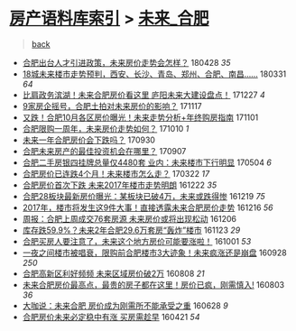 [房产语料库索引](../../README.md)  > [未来_合肥](未来_合肥.md)
====
> [back](../README.md)

- [合肥出台人才引进政策，未来房价走势会怎样？](http://jkwz.applinzi.com/ittc/7096831134740775952.html#%E5%90%88%E8%82%A5%E5%87%BA%E5%8F%B0%E4%BA%BA%E6%89%8D%E5%BC%95%E8%BF%9B%E6%94%BF%E7%AD%96%EF%BC%8C%E6%9C%AA%E6%9D%A5%E6%88%BF%E4%BB%B7%E8%B5%B0%E5%8A%BF%E4%BC%9A%E6%80%8E%E6%A0%B7%EF%BC%9F) 180428 *35* 
- [18城未来楼市走势预判，西安、长沙、青岛、郑州、合肥、南昌……](http://jkwz.applinzi.com/ittc/7086338269770155025.html#18%E5%9F%8E%E6%9C%AA%E6%9D%A5%E6%A5%BC%E5%B8%82%E8%B5%B0%E5%8A%BF%E9%A2%84%E5%88%A4%EF%BC%8C%E8%A5%BF%E5%AE%89%E3%80%81%E9%95%BF%E6%B2%99%E3%80%81%E9%9D%92%E5%B2%9B%E3%80%81%E9%83%91%E5%B7%9E%E3%80%81%E5%90%88%E8%82%A5%E3%80%81%E5%8D%97%E6%98%8C%E2%80%A6%E2%80%A6) 180331 *64* 
- [比肩政务滨湖！未来合肥房价看这里 庐阳未来大建设盘点！](http://jkwz.applinzi.com/ittc/7051539172643308561.html#%E6%AF%94%E8%82%A9%E6%94%BF%E5%8A%A1%E6%BB%A8%E6%B9%96%EF%BC%81%E6%9C%AA%E6%9D%A5%E5%90%88%E8%82%A5%E6%88%BF%E4%BB%B7%E7%9C%8B%E8%BF%99%E9%87%8C+%E5%BA%90%E9%98%B3%E6%9C%AA%E6%9D%A5%E5%A4%A7%E5%BB%BA%E8%AE%BE%E7%9B%98%E7%82%B9%EF%BC%81) 171227 *4* 
- [9家房企摇号，合肥土拍对未来房价的影响？](http://jkwz.applinzi.com/ittc/7037058892272501776.html#9%E5%AE%B6%E6%88%BF%E4%BC%81%E6%91%87%E5%8F%B7%EF%BC%8C%E5%90%88%E8%82%A5%E5%9C%9F%E6%8B%8D%E5%AF%B9%E6%9C%AA%E6%9D%A5%E6%88%BF%E4%BB%B7%E7%9A%84%E5%BD%B1%E5%93%8D%EF%BC%9F) 171117  
- [又跌！合肥10月各区房价曝光！未来走势分析+年终购房指南](http://jkwz.applinzi.com/ittc/7030861590570730512.html#%E5%8F%88%E8%B7%8C%EF%BC%81%E5%90%88%E8%82%A510%E6%9C%88%E5%90%84%E5%8C%BA%E6%88%BF%E4%BB%B7%E6%9B%9D%E5%85%89%EF%BC%81%E6%9C%AA%E6%9D%A5%E8%B5%B0%E5%8A%BF%E5%88%86%E6%9E%90%2B%E5%B9%B4%E7%BB%88%E8%B4%AD%E6%88%BF%E6%8C%87%E5%8D%97) 171101  
- [合肥限购一周年，未来房价走势如何？](http://jkwz.applinzi.com/ittc/7022755452109194257.html#%E5%90%88%E8%82%A5%E9%99%90%E8%B4%AD%E4%B8%80%E5%91%A8%E5%B9%B4%EF%BC%8C%E6%9C%AA%E6%9D%A5%E6%88%BF%E4%BB%B7%E8%B5%B0%E5%8A%BF%E5%A6%82%E4%BD%95%EF%BC%9F) 171010 *1* 
- [未来一年合肥房价会下跌吗？](http://jkwz.applinzi.com/ittc/7019050428824814609.html#%E6%9C%AA%E6%9D%A5%E4%B8%80%E5%B9%B4%E5%90%88%E8%82%A5%E6%88%BF%E4%BB%B7%E4%BC%9A%E4%B8%8B%E8%B7%8C%E5%90%97%EF%BC%9F) 170930  
- [合肥未来房产的最佳投资机会在哪里？](http://jkwz.applinzi.com/ittc/7010351883078861841.html#%E5%90%88%E8%82%A5%E6%9C%AA%E6%9D%A5%E6%88%BF%E4%BA%A7%E7%9A%84%E6%9C%80%E4%BD%B3%E6%8A%95%E8%B5%84%E6%9C%BA%E4%BC%9A%E5%9C%A8%E5%93%AA%E9%87%8C%EF%BC%9F) 170907  
- [合肥二手房银四挂牌总量仅4480套 业内：未来楼市下行明显](http://jkwz.applinzi.com/ittc/6963779326725063685.html#%E5%90%88%E8%82%A5%E4%BA%8C%E6%89%8B%E6%88%BF%E9%93%B6%E5%9B%9B%E6%8C%82%E7%89%8C%E6%80%BB%E9%87%8F%E4%BB%854480%E5%A5%97+%E4%B8%9A%E5%86%85%EF%BC%9A%E6%9C%AA%E6%9D%A5%E6%A5%BC%E5%B8%82%E4%B8%8B%E8%A1%8C%E6%98%8E%E6%98%BE) 170504 *6* 
- [合肥房价已连跌4个月！未来楼市怎么走？](http://jkwz.applinzi.com/ittc/6947895081406301188.html#%E5%90%88%E8%82%A5%E6%88%BF%E4%BB%B7%E5%B7%B2%E8%BF%9E%E8%B7%8C4%E4%B8%AA%E6%9C%88%EF%BC%81%E6%9C%AA%E6%9D%A5%E6%A5%BC%E5%B8%82%E6%80%8E%E4%B9%88%E8%B5%B0%EF%BC%9F) 170322 *17* 
- [合肥房价首次下跌 未来2017年楼市走势明朗](http://jkwz.applinzi.com/ittc/6914459357923509253.html#%E5%90%88%E8%82%A5%E6%88%BF%E4%BB%B7%E9%A6%96%E6%AC%A1%E4%B8%8B%E8%B7%8C+%E6%9C%AA%E6%9D%A52017%E5%B9%B4%E6%A5%BC%E5%B8%82%E8%B5%B0%E5%8A%BF%E6%98%8E%E6%9C%97) 161222 *35* 
- [合肥28板块最新房价曝光：某板块已破4万，未来或跌得惨](http://jkwz.applinzi.com/ittc/6913258771345572868.html#%E5%90%88%E8%82%A528%E6%9D%BF%E5%9D%97%E6%9C%80%E6%96%B0%E6%88%BF%E4%BB%B7%E6%9B%9D%E5%85%89%EF%BC%9A%E6%9F%90%E6%9D%BF%E5%9D%97%E5%B7%B2%E7%A0%B44%E4%B8%87%EF%BC%8C%E6%9C%AA%E6%9D%A5%E6%88%96%E8%B7%8C%E5%BE%97%E6%83%A8) 161219 *75* 
- [2017年，楼市将发生这9件大事！直接透露未来合肥房价走势](http://jkwz.applinzi.com/ittc/6912281946746258436.html#2017%E5%B9%B4%EF%BC%8C%E6%A5%BC%E5%B8%82%E5%B0%86%E5%8F%91%E7%94%9F%E8%BF%999%E4%BB%B6%E5%A4%A7%E4%BA%8B%EF%BC%81%E7%9B%B4%E6%8E%A5%E9%80%8F%E9%9C%B2%E6%9C%AA%E6%9D%A5%E5%90%88%E8%82%A5%E6%88%BF%E4%BB%B7%E8%B5%B0%E5%8A%BF) 161216 *56* 
- [周报：合肥上周成交76套房源 未来房价或将出现松动](http://jkwz.applinzi.com/ittc/6908554550629106692.html#%E5%91%A8%E6%8A%A5%EF%BC%9A%E5%90%88%E8%82%A5%E4%B8%8A%E5%91%A8%E6%88%90%E4%BA%A476%E5%A5%97%E6%88%BF%E6%BA%90+%E6%9C%AA%E6%9D%A5%E6%88%BF%E4%BB%B7%E6%88%96%E5%B0%86%E5%87%BA%E7%8E%B0%E6%9D%BE%E5%8A%A8) 161206  
- [库存跌59.9%？未来2年合肥29.6万套房“轰炸”楼市](http://jkwz.applinzi.com/ittc/6903770154587915269.html#%E5%BA%93%E5%AD%98%E8%B7%8C59.9%25%EF%BC%9F%E6%9C%AA%E6%9D%A52%E5%B9%B4%E5%90%88%E8%82%A529.6%E4%B8%87%E5%A5%97%E6%88%BF%E2%80%9C%E8%BD%B0%E7%82%B8%E2%80%9D%E6%A5%BC%E5%B8%82) 161123 *29* 
- [合肥买房人要注意了，未来这个地方房价可能要涨啦！](http://jkwz.applinzi.com/ittc/6883806720647758853.html#%E5%90%88%E8%82%A5%E4%B9%B0%E6%88%BF%E4%BA%BA%E8%A6%81%E6%B3%A8%E6%84%8F%E4%BA%86%EF%BC%8C%E6%9C%AA%E6%9D%A5%E8%BF%99%E4%B8%AA%E5%9C%B0%E6%96%B9%E6%88%BF%E4%BB%B7%E5%8F%AF%E8%83%BD%E8%A6%81%E6%B6%A8%E5%95%A6%EF%BC%81) 161001 *53* 
- [一夜之间楼市被唱衰，限购前合肥楼市3大迹象！未来疯涨还是崩盘](http://jkwz.applinzi.com/ittc/6882837237242283013.html#%E4%B8%80%E5%A4%9C%E4%B9%8B%E9%97%B4%E6%A5%BC%E5%B8%82%E8%A2%AB%E5%94%B1%E8%A1%B0%EF%BC%8C%E9%99%90%E8%B4%AD%E5%89%8D%E5%90%88%E8%82%A5%E6%A5%BC%E5%B8%823%E5%A4%A7%E8%BF%B9%E8%B1%A1%EF%BC%81%E6%9C%AA%E6%9D%A5%E7%96%AF%E6%B6%A8%E8%BF%98%E6%98%AF%E5%B4%A9%E7%9B%98) 160928 *250* 
- [合肥高新区利好频频 未来区域房价破2万](http://jkwz.applinzi.com/ittc/6863946488606098436.html#%E5%90%88%E8%82%A5%E9%AB%98%E6%96%B0%E5%8C%BA%E5%88%A9%E5%A5%BD%E9%A2%91%E9%A2%91+%E6%9C%AA%E6%9D%A5%E5%8C%BA%E5%9F%9F%E6%88%BF%E4%BB%B7%E7%A0%B42%E4%B8%87) 160808 *21* 
- [未来合肥房价最高点，最贵的房子都在这里！房价已疯，刚需慎入!](http://jkwz.applinzi.com/ittc/6862207018823320580.html#%E6%9C%AA%E6%9D%A5%E5%90%88%E8%82%A5%E6%88%BF%E4%BB%B7%E6%9C%80%E9%AB%98%E7%82%B9%EF%BC%8C%E6%9C%80%E8%B4%B5%E7%9A%84%E6%88%BF%E5%AD%90%E9%83%BD%E5%9C%A8%E8%BF%99%E9%87%8C%EF%BC%81%E6%88%BF%E4%BB%B7%E5%B7%B2%E7%96%AF%EF%BC%8C%E5%88%9A%E9%9C%80%E6%85%8E%E5%85%A5%21) 160803 *36* 
- [大咖说：未来合肥 房价成为刚需所不能承受之重](http://jkwz.applinzi.com/ittc/6848791474984190981.html#%E5%A4%A7%E5%92%96%E8%AF%B4%EF%BC%9A%E6%9C%AA%E6%9D%A5%E5%90%88%E8%82%A5+%E6%88%BF%E4%BB%B7%E6%88%90%E4%B8%BA%E5%88%9A%E9%9C%80%E6%89%80%E4%B8%8D%E8%83%BD%E6%89%BF%E5%8F%97%E4%B9%8B%E9%87%8D) 160628 *9* 
- [合肥房价未来必定稳中有涨 买房需趁早](http://jkwz.applinzi.com/ittc/6823470114699478020.html#%E5%90%88%E8%82%A5%E6%88%BF%E4%BB%B7%E6%9C%AA%E6%9D%A5%E5%BF%85%E5%AE%9A%E7%A8%B3%E4%B8%AD%E6%9C%89%E6%B6%A8+%E4%B9%B0%E6%88%BF%E9%9C%80%E8%B6%81%E6%97%A9) 160421 *54* 
